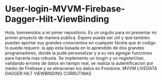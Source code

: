 # User-login-MVVM-Firebase-Dagger-Hilt-ViewBinding
Hola, bienvenidos a mi pimer repositorio.
Es un orgullo para mi presentar mi primer proyecto de manera publica.
Espero pueda ser util y que tambien puedan aportar sus grandes conocientos en cualquier faceta que el codigo lo pueda requerir.
la app esta basada en lo aprendido de dos grandes programadores, donde la pude personalizar y a su ves agregar funciones para hacerla mas robusta.
Se implemento un loogin y un registerUser, validando errores de datos en tiempo real, se realiza la autentificacion por medio de Firebase y se almacenan los datos en Firestone.
MVVM
LIVEDATA
DAGGER HILT
VIEWBINDING
CORRUTINAS
